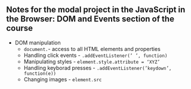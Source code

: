 ## Notes for the modal project in the JavaScript in the Browser: DOM and Events section of the course

- DOM manipulation
  - `document.`- access to all HTML elements and properties
  - Handling click events - `.addEventListener(’ ’, function)`
  - Manipulating styles - `element.style.attribute = ‘XYZ’`
  - Handling keyborad presses - `.addEventListener(’keydown’, function(e))`
  - Changing images - `element.src`
